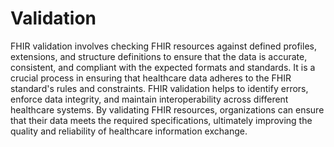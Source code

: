 # Validation

 FHIR validation involves checking FHIR resources against defined profiles, extensions, and structure definitions to ensure that the data is accurate, consistent, and compliant with the expected formats and standards. It is a crucial process in ensuring that healthcare data adheres to the FHIR standard's rules and constraints. FHIR validation helps to identify errors, enforce data integrity, and maintain interoperability across different healthcare systems. By validating FHIR resources, organizations can ensure that their data meets the required specifications, ultimately improving the quality and reliability of healthcare information exchange.